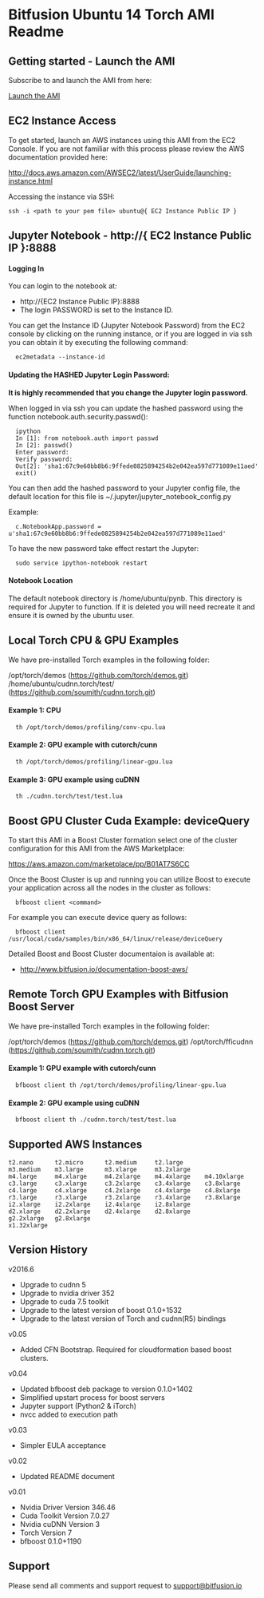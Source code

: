 
Bitfusion Ubuntu 14 Torch AMI Readme
==============================================================================

Getting started - Launch the AMI
-------------------------------------------------------------------------------

Subscribe to and launch the AMI from here:

[Launch the AMI](https://aws.amazon.com/marketplace/pp/B01B4ZSX5S)


EC2 Instance Access
-------------------------------------------------------------------------------

To get started, launch an AWS instances using this AMI from the EC2
Console. If you are not familiar with this process please review the AWS
documentation provided here:

http://docs.aws.amazon.com/AWSEC2/latest/UserGuide/launching-instance.html

Accessing the instance via SSH:

```
ssh -i <path to your pem file> ubuntu@{ EC2 Instance Public IP }
```

Jupyter Notebook - http://{ EC2 Instance Public IP }:8888
-------------------------------------------------------------------------------

#### Logging In

You can login to the notebook at:

  * http://{EC2 Instance Public IP}:8888
  * The login PASSWORD is set to the Instance ID.

You can get the Instance ID (Jupyter Notebook Password) from the EC2 console by
clicking on the running instance, or if you are logged in via ssh you can obtain
it by executing the following command:

```
  ec2metadata --instance-id
```


#### Updating the HASHED Jupyter Login Password:

**It is highly recommended that you change the Jupyter login password.**

When logged in via ssh you can update the hashed password using the function
notebook.auth.security.passwd():

```
  ipython
  In [1]: from notebook.auth import passwd
  In [2]: passwd()
  Enter password:
  Verify password:
  Out[2]: 'sha1:67c9e60bb8b6:9ffede0825894254b2e042ea597d771089e11aed'
  exit()
```

You can then add the hashed password to your Jupyter config file, the default
location for this file is ~/.jupyter/jupyter_notebook_config.py

Example:

```
  c.NotebookApp.password = u'sha1:67c9e60bb8b6:9ffede0825894254b2e042ea597d771089e11aed'
```

To have the new password take effect restart the Jupyter:

```
  sudo service ipython-notebook restart
```


#### Notebook Location

The default notebook directory is /home/ubuntu/pynb.  This directory is
required for Jupyter to function.  If it is deleted you will need
recreate it and ensure it is owned by the ubuntu user.


Local Torch CPU & GPU Examples
-------------------------------------------------------------------------------

We have pre-installed Torch examples in the following folder:

  /opt/torch/demos (https://github.com/torch/demos.git)
  /home/ubuntu/cudnn.torch/test/ (https://github.com/soumith/cudnn.torch.git)

#### Example 1: CPU
```
  th /opt/torch/demos/profiling/conv-cpu.lua
```

#### Example 2: GPU example with cutorch/cunn
```
  th /opt/torch/demos/profiling/linear-gpu.lua
```

#### Example 3: GPU example using cuDNN
```
  th ./cudnn.torch/test/test.lua
```

Boost GPU Cluster Cuda Example: deviceQuery
-------------------------------------------------------------------------------

To start this AMI in a Boost Cluster formation select one of the cluster
configuration for this AMI from the AWS Marketplace:

https://aws.amazon.com/marketplace/pp/B01AT7S6CC

Once the Boost Cluster is up and running you can utilize Boost to execute your
application across all the nodes in the cluster as follows:

```
  bfboost client <command>
```

For example you can execute device query as follows:

```
  bfboost client  /usr/local/cuda/samples/bin/x86_64/linux/release/deviceQuery
```

Detailed Boost and Boost Cluster documentaion is available at:

 * http://www.bitfusion.io/documentation-boost-aws/


Remote Torch GPU Examples with Bitfusion Boost Server
-------------------------------------------------------------------------------

We have pre-installed Torch examples in the following folder:

  /opt/torch/demos (https://github.com/torch/demos.git)
  /opt/torch/fficudnn (https://github.com/soumith/cudnn.torch.git)

#### Example 1: GPU example with cutorch/cunn

```
  bfboost client th /opt/torch/demos/profiling/linear-gpu.lua
```

#### Example 2: GPU example using cuDNN

```
  bfboost client th ./cudnn.torch/test/test.lua
```

Supported AWS Instances
-------------------------------------------------------------------------------

```
t2.nano      t2.micro      t2.medium     t2.large
m3.medium    m3.large      m3.xlarge     m3.2xlarge
m4.large     m4.xlarge     m4.2xlarge    m4.4xlarge    m4.10xlarge
c3.large     c3.xlarge     c3.2xlarge    c3.4xlarge    c3.8xlarge
c4.large     c4.xlarge     c4.2xlarge    c4.4xlarge    c4.8xlarge
r3.large     r3.xlarge     r3.2xlarge    r3.4xlarge    r3.8xlarge
i2.xlarge    i2.2xlarge    i2.4xlarge    i2.8xlarge
d2.xlarge    d2.2xlarge    d2.4xlarge    d2.8xlarge
g2.2xlarge   g2.8xlarge
x1.32xlarge
```

Version History
-------------------------------------------------------------------------------


v2016.6

 * Upgrade to cudnn 5
 * Upgrade to nvidia driver 352
 * Upgrade to cuda 7.5 toolkit
 * Upgrade to the latest version of boost 0.1.0+1532
 * Upgrade to the latest version of Torch and cudnn(R5) bindings


v0.05

 * Added CFN Bootstrap.  Required for cloudformation based boost clusters.


v0.04

 * Updated bfboost deb package to version 0.1.0+1402
 * Simplified upstart process for boost servers
 * Jupyter support (Python2 & iTorch)
 * nvcc added to execution path


v0.03

 * Simpler EULA acceptance


v0.02

 * Updated README document


v0.01

 * Nvidia Driver Version  346.46
 * Cuda Toolkit Version   7.0.27
 * Nvidia cuDNN Version   3
 * Torch Version          7
 * bfboost                0.1.0+1190




Support
-------------------------------------------------------------------------------

Please send all comments and support request to support@bitfusion.io
